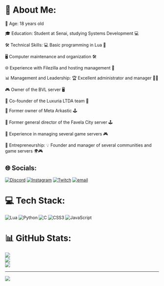 # 💫 About Me:
👤 Age: 18 years old

🎓 Education: Student at Senai, studying Systems Development 💻

🛠️ Technical Skills:
💻 Basic programming in Lua 🐍

🖥️ Computer maintenance and organization 🛠️

🌐 Experience with Filezilla and hosting management 📂

📊 Management and Leadership:
🏆 Excellent administrator and manager 👨‍💼

🎮 Owner of the BVL server 🖥️

🤝 Co-founder of the Luxuria LTDA team 🚀

🏢 Former owner of Meta Arkastic 🕹️

🎯 Former general director of the Favela City server 🕹️

🎲 Experience in managing several game servers 🎮

🚀 Entrepreneurship:
💡 Founder and manager of several communities and game servers 🌍🎮


## 🌐 Socials:
[![Discord](https://img.shields.io/badge/Discord-%237289DA.svg?logo=discord&logoColor=white)](https://discord.gg/clowm_O#0000) [![Instagram](https://img.shields.io/badge/Instagram-%23E4405F.svg?logo=Instagram&logoColor=white)](https://instagram.com/gabriel.dts_) [![Twitch](https://img.shields.io/badge/Twitch-%239146FF.svg?logo=Twitch&logoColor=white)](https://twitch.tv/clowmyk) [![email](https://img.shields.io/badge/Email-D14836?logo=gmail&logoColor=white)](mailto:dantasgames163@gmail.com) 

# 💻 Tech Stack:
![Lua](https://img.shields.io/badge/lua-%232C2D72.svg?style=for-the-badge&logo=lua&logoColor=white) ![Python](https://img.shields.io/badge/python-3670A0?style=for-the-badge&logo=python&logoColor=ffdd54) ![C](https://img.shields.io/badge/c-%2300599C.svg?style=for-the-badge&logo=c&logoColor=white) ![CSS3](https://img.shields.io/badge/css3-%231572B6.svg?style=for-the-badge&logo=css3&logoColor=white) ![JavaScript](https://img.shields.io/badge/javascript-%23323330.svg?style=for-the-badge&logo=javascript&logoColor=%23F7DF1E)
# 📊 GitHub Stats:
![](https://github-readme-stats.vercel.app/api?username=CLOWMYK&theme=dark&hide_border=false&include_all_commits=false&count_private=false)<br/>
![](https://nirzak-streak-stats.vercel.app/?user=CLOWMYK&theme=dark&hide_border=false)<br/>
![](https://github-readme-stats.vercel.app/api/top-langs/?username=CLOWMYK&theme=dark&hide_border=false&include_all_commits=false&count_private=false&layout=compact)

---
[![](https://visitcount.itsvg.in/api?id=CLOWMYK&icon=0&color=0)](https://visitcount.itsvg.in)

<!-- Proudly created with GPRM ( https://gprm.itsvg.in ) -->
